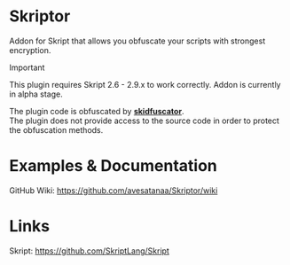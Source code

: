 # Skriptor
Addon for Skript that allows you obfuscate your scripts with strongest encryption.


> [!IMPORTANT]
> This plugin requires Skript 2.6 - 2.9.x to work correctly.
> Addon is currently in alpha stage.
> 
> The plugin code is obfuscated by **[skidfuscator](https://github.com/skidfuscatordev/skidfuscator-java-obfuscator)**.  
> The plugin does not provide access to the source code in order to protect the obfuscation methods.

# Examples & Documentation

GitHub Wiki: https://github.com/avesatanaa/Skriptor/wiki

# Links

Skript: https://github.com/SkriptLang/Skript
